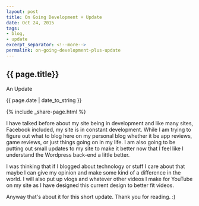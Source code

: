 ```yaml
---
layout: post
title: On Going Development + Update
date: Oct 24, 2015
tags:
- blog,
- update
excerpt_separator: <!--more-->
permalink: on-going-development-plus-update
---
```

<h2 class="post-h2">{{ page.title}}</h2>
<p class="post-sub-desc"><span>An Update</span></p>
<p class="post-date"><span>{{ page.date | date_to_string }}</span></p>
<!--more-->
{% include _share-page.html %}
<p class="single-post">
	I have talked before about my site being in development and like many sites, Facebook included, my site is in constant development. While I am trying to figure out what to blog here on my personal blog whether it be app reviews, game reviews, or just things going on in my life. I am also going to be putting out small updates to my site to make it better now that I feel like I understand the Wordpress back-end a little better.
</p>
<p class="single-post">
	I was thinking that if I blogged about technology or stuff I care about that maybe I can give my opinion and make some kind of a difference in the world. I will also put up vlogs and whatever other videos I make for YouTube on my site as I have designed this current design to better fit videos.
</p>
<p class="single-post">
	Anyway that's about it for this short update.
	Thank you for reading. :)
</p>
